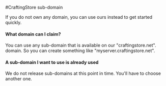 #CraftingStore sub-domain

If you do not own any domain, you can use ours instead to get started quickly. 

#### What domain can I claim?
You can use any sub-domain that is available on our "craftingstore.net". domain. So you can create something like "myserver.craftingstore.net".

#### A sub-domain I want to use is already used
We do not release sub-domains at this point in time. You'll have to choose another one.